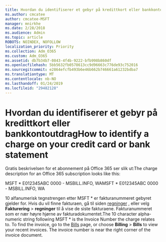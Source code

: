 ```yaml
---
title: Hvordan du identifiserer et gebyr på kredittkort eller bankkontoutdrag
ms.author: cmcatee
author: cmcatee-MSFT
manager: mnirkhe
ms.date: 2/28/2018
ms.audience: Admin
ms.topic: article
ROBOTS: NOINDEX, NOFOLLOW
localization_priority: Priority
ms.collection: Adm_O365
ms.custom: Adm_O365
ms.assetid: db7b34b7-0843-4f4b-9222-bfb998b860df
ms.openlocfilehash: 5bb5632fb0578613cc9d96663c776de93c752016
ms.sourcegitcommit: e2864efcfb493b6e46b662b746661a61232bdba7
ms.translationtype: MT
ms.contentlocale: nb-NO
ms.lasthandoff: 01/24/2019
ms.locfileid: "29482128"
---
```

# <a name="how-to-identify-a-charge-on-your-credit-card-or-bank-statement"></a><span data-ttu-id="ecc41-102">Hvordan du identifiserer et gebyr på kredittkort eller bankkontoutdrag</span><span class="sxs-lookup"><span data-stu-id="ecc41-102">How to identify a charge on your credit card or bank statement</span></span>

<span data-ttu-id="ecc41-103">Gratis beskrivelsen for et abonnement på Office 365 ser slik ut:</span><span class="sxs-lookup"><span data-stu-id="ecc41-103">The charge description for an Office 365 subscription looks like this:</span></span>
  
<span data-ttu-id="ecc41-104">MSFT \* E012345ABC 0000 - MSBILL.INFO, WA</span><span class="sxs-lookup"><span data-stu-id="ecc41-104">MSFT \* E012345ABC 0000 - MSBILL.INFO, WA</span></span>
  
<span data-ttu-id="ecc41-p101">10 alfanumerisk tegnstrengen etter MSFT \* er fakturanummeret gebyret gjelder for. Hvis du vil finne fakturaen, gå til siden [regninger](https://go.microsoft.com/fwlink/p/?linkid=848039) , eller velg **Fakturering** \> **regninger** til å vise de siste fakturaene. Fakturanummeret som er nær høyre hjørne av fakturadokumentet.</span><span class="sxs-lookup"><span data-stu-id="ecc41-p101">The 10 character alpha-numeric string following MSFT \* is the Invoice Number the charge relates to. To find the invoice, go to the [Bills](https://go.microsoft.com/fwlink/p/?linkid=848039) page, or choose **Billing** \> **Bills** to view your recent invoices. The invoice number is near the right corner of the invoice document.</span></span> 
  

